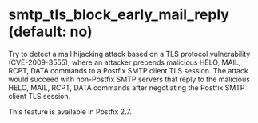 # smtp_tls_block_early_mail_reply (default: no)
 Try to detect a mail hijacking attack based on a TLS protocol
vulnerability (CVE-2009-3555), where an attacker prepends malicious
HELO, MAIL, RCPT, DATA commands to a Postfix SMTP client TLS session.
The attack would succeed with non-Postfix SMTP servers that reply
to the malicious HELO, MAIL, RCPT, DATA commands after negotiating
the Postfix SMTP client TLS session. 


 This feature is available in Postfix 2.7. 


